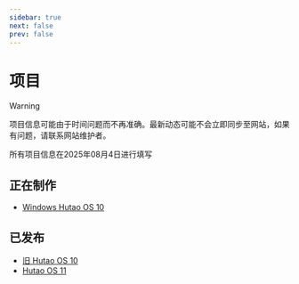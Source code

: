 ```yaml
---
sidebar: true
next: false
prev: false
---
```


# 项目

> [!WARNING]
>
> 项目信息可能由于时间问题而不再准确。最新动态可能不会立即同步至网站，如果有问题，请联系网站维护者。
> 
> 所有项目信息在2025年08月4日进行填写


## 正在制作

- [Windows Hutao OS 10](/project/os10)

## 已发布
- [旧 Hutao OS 10](/project/old-os10)
- [Hutao OS 11](/project/os11)
